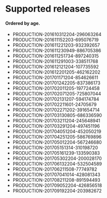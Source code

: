 # Supported releases

#### Ordered by age.

* PRODUCTION-201610312204-296063264
* PRODUCTION-201611152203-695076719
* PRODUCTION-201611221203-932392657
* PRODUCTION-201611230949-886705386
* PRODUCTION-201611251734-897240315
* PRODUCTION-201611291003-338511768
* PRODUCTION-201612121204-107735592
* PRODUCTION-201612201205-462162202
* PRODUCTION-201701171204-854626611
* PRODUCTION-201701242205-837386173
* PRODUCTION-201702011205-197724458
* PRODUCTION-201702071205-725807044
* PRODUCTION-201702131207-594174784
* PRODUCTION-201702211601-24705679
* PRODUCTION-201702271202-391654714
* PRODUCTION-201703130805-686336590
* PRODUCTION-201703211204-245648941
* PRODUCTION-201703291204-497451196
* PRODUCTION-201704051204-452050219
* PRODUCTION-201704251205-586769896
* PRODUCTION-201705012204-567246680
* PRODUCTION-201705151314-310198720
* PRODUCTION-201705161239-133590383
* PRODUCTION-201705302204-200028170
* PRODUCTION-201706132204-532504589
* PRODUCTION-201706211508-77749782
* PRODUCTION-201707041014-428081343
* PRODUCTION-201708211208-891594493
* PRODUCTION-201709052204-426856518
* PRODUCTION-201709192204-203982672